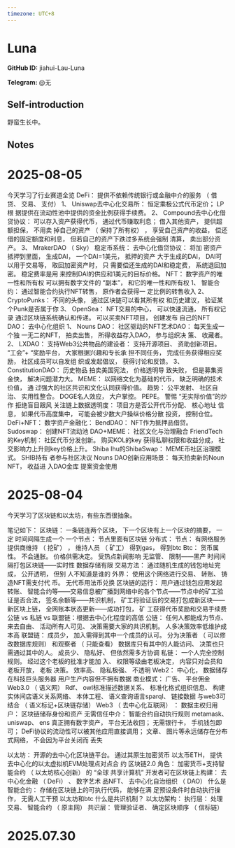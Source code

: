 ```yaml
---
timezone: UTC+8
---
```


# Luna

**GitHub ID:** jiahui-Lau-Luna

**Telegram:** @无

## Self-introduction

野蛮生长中。

## Notes

<!-- Content_START -->
# 2025-08-05

今天学习了行业赛道全览
DeFi：
提供不依赖传统银行或金融中介的服务 （ 借贷、 交易、 支付）
1、 Uniswap去中心化交易所： 恒定乘极公式代币定价； LP根
据提供在流动性池中提供的资金比例获得手续费。
2、 Compound去中心化借贷协议： 可以存入资产获得代币，
通过代币赚取利息； 借入其他资产， 提供超额担保， 不用卖
掉自己的资产 （ 保持了所有权） ， 享受自己资产的收益， 偿还
借的固定额度和利息， 但若自己的资产下跌过多系统会强制
清算， 卖出部分资产。
3、 MrakerDAO （ Sky） 稳定币系统： 去中心化借贷协议： 将加
密资产抵押到里面， 生成DAI， 一个DAI=1美元， 抵押的资产
大于生成的DAI， DAI可以用于交易等， 取回加密资产时， 只
需要偿还生成的DAI和稳定费， 系统退回加密。 稳定费率是用
来控制DAI的供应和1美元的目标价格。
NFT： 数字资产的唯一性和所有权
可以拥有数字文件的 “副本”， 和它的唯一性和所有权
1、 智能合约： 通过智能合约执行NFT转售， 原作者会获得一
定比例的转售收入
2、 CryptoPunks： 不同的头像， 通过区块链可以看其所有权
和历史建议， 验证某个Punk是否属于你
3、 OpenSea： NFT交易的中心， 可以快速流通， 所有权记录
通过区块链系统确认和传递。 可以买卖NFT项目， 创建发布
自己的NFT
DAO： 去中心化组织
1、 Nouns DAO： 社区驱动的NFT艺术DAO： 每天生成一个独
一无二的NFT， 拍卖出售， 所得收益存入DAO， 参与组织决
策、 收藏者。
2、 LXDAO： 支持Web3公共物品的建设者： 支持开源项目、
资助创新项目。 “工会”+
“奖励平台， 大家根据兴趣和专长承
担不同任务， 完成任务获得相应奖励， 社区成员可以自发组
织或发起倡议， 获得讨论和反馈。
3、 ConstitutionDAO： 历史物品 拍卖美国宪法， 价格透明导
致失败， 但是募集资金快， 解决问题潜力大。
MEME： 以网络文化为基础的代币， 缺乏明确的技术价值， 通
过强大的社区共识和文化认同获得价值。 趋势： 公平发射、
社区自治、 实用性整合。 DOGE名人效应， 大户掌控。
PEPE。
警惕 “无实际价值”的炒作
拒绝盲目跟风
关注链上数据透明度： 项目方是否公开代币分配、 核心地址
信息， 如果代币高度集中， 可能会被少数大户操纵价格分散
投资， 控制仓位。
DeFi+NFT： 数字资产金融化：
BendDAO： NFT作为抵押品借贷。
Sudoswap： 创建NFT流动池
DAO+MEME： 社区文化与治理融合
FriendTech的Key机制： 社区代币分发创新。 购买KOL的key
获得私聊权限和收益分成， 社交影响力上升则key价格上升。
Shiba Ihu的ShibaSwap： MEME币社区治理模式。 SHIB持有
者参与社区决议
Nouns DAO创新应用场景： 每天拍卖新的Noun NFT， 收益进
入DAO金库 提案资金使用

# 2025-08-04

今天学习了区块链和以太坊，有些东西很抽象。

笔记如下：
区块链：
一条链连两个区块， 下一个区块有上一个区块的摘要， 一定
时间间隔生成一个
一个节点： 节点里面有区块链 分布式：
节点： 有网络服务提供商维持
（
挖矿） ， 维持人员 （ 矿工） 得到gas， 得到btc
Btc： 货币属性。
不会通胀。
价格供需决定。 受热点新闻影响
无监管、 限制——黑产
时间间隔打包区块链——实时性
数据存储有限
交易方法： 通过随机生成的钱包地址完成， 公开透明， 但别
人不知道是谁的
外界： 使用这个网络进行交易、 转账、 铸造NFT需支付代
币。 无代币用法币兑换
区块链的运行：
用户通过钱包应用发起转账、 智能合约等——交易信息被广播到网络中的各个节点——节点中的矿工验证是否合法，
签名余额等——共识机制， 矿工将验证后的交易打包成新区块——新区块上链， 全网账本状态更新——成功打包， 矿
工获得代币奖励和交易手续费
公链 vs 私链 vs 联盟链：根据去中心化程度的高低 
公链： 任何人都能成为节点、 来去自由、 活动所有人可见、
决策需要大家的共识机制。 人多决策效率低维护成本高
联盟链： 成员少， 加入需得到其中一个成员的认可。
分为决策者 （ 可以修改数据库规则） 和观察者 （ 只能查看）
数据库只有其中的人能访问、 决策也只需通过其中的人。
成员少、 隐私好、 但依然需多方协调
私链： 一个人完全控制规则。 经过这个老板的批准才能加
入、 权限等级由老板决定， 内容只对会员和老板开放， 老板
决策。 效率高、 隐私极强、 不透明
Web2：
中心化， 数据储存在科技巨头服务器
用户生产内容但不拥有数据
商业模式： 广告、 平台佣金
Web3.0 （ 语义网）
Rdf、 owl标准描述数据关系、
标准化格式组织信息、
构建实体间店语义关系网络、
本体工程、 语义查询语言sparql、 链接数据
与web3可结合 （ 语义标记+区块链存储）
Web3 （ 去中心化互联网） ：
数据主权归用户： 区块链储存身份和资产
无需信任中介： 智能合约自动执行规则
metamask、 uniswap、 ens 
真正拥有数字资产， 平台无法收回；
无需银行卡， 手机钱包即可；
DeFi协议的流动性可以被其他应用直接调用；
文章、 图片等永远储存在分布式网络， 不会因为平台关闭而
丢失


以太坊： 开源的去中心化区块链平台。 通过其原生加密货币
以太币ETH， 提供去中心化的以太虚拟机EVM处理点对点合
约
区块链2.0 
角色： 加密货币+支持智能合约 （ 以太坊核心创新） 的 “全球
共享计算机”
开发者可在区块链上构建： 去中心化金融 （ DeFi） 、 数字艺术
品NFT、 去中心化自治组织 （ DAO）
什么是智能合约： 存储在区块链上的可执行代码， 能够在满
足预设条件时自动执行操作， 无需人工干预
以太坊和btc
什么是共识机制？
以太坊架构：
执行层： 处理交易、 智能合约 （ 原主网）
共识层： 管理验证者、 确定区块顺序 （ 信标链）

# 2025.07.30


<!-- Content_END -->
